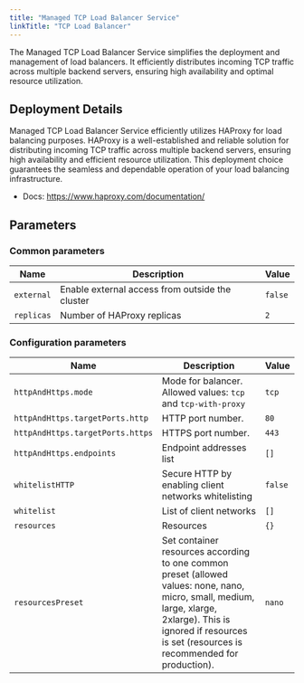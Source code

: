 ```yaml
---
title: "Managed TCP Load Balancer Service"
linkTitle: "TCP Load Balancer"
---
```



The Managed TCP Load Balancer Service simplifies the deployment and management of load balancers. It efficiently distributes incoming TCP traffic across multiple backend servers, ensuring high availability and optimal resource utilization.

## Deployment Details

Managed TCP Load Balancer Service efficiently utilizes HAProxy for load balancing purposes. HAProxy is a well-established and reliable solution for distributing incoming TCP traffic across multiple backend servers, ensuring high availability and efficient resource utilization. This deployment choice guarantees the seamless and dependable operation of your load balancing infrastructure.

- Docs: https://www.haproxy.com/documentation/

## Parameters

### Common parameters

| Name       | Description                                     | Value   |
| ---------- | ----------------------------------------------- | ------- |
| `external` | Enable external access from outside the cluster | `false` |
| `replicas` | Number of HAProxy replicas                      | `2`     |

### Configuration parameters

| Name                             | Description                                                                                                                                                                                                       | Value   |
| -------------------------------- | ----------------------------------------------------------------------------------------------------------------------------------------------------------------------------------------------------------------- | ------- |
| `httpAndHttps.mode`              | Mode for balancer. Allowed values: `tcp` and `tcp-with-proxy`                                                                                                                                                     | `tcp`   |
| `httpAndHttps.targetPorts.http`  | HTTP port number.                                                                                                                                                                                                 | `80`    |
| `httpAndHttps.targetPorts.https` | HTTPS port number.                                                                                                                                                                                                | `443`   |
| `httpAndHttps.endpoints`         | Endpoint addresses list                                                                                                                                                                                           | `[]`    |
| `whitelistHTTP`                  | Secure HTTP by enabling  client networks whitelisting                                                                                                                                                             | `false` |
| `whitelist`                      | List of client networks                                                                                                                                                                                           | `[]`    |
| `resources`                      | Resources                                                                                                                                                                                                         | `{}`    |
| `resourcesPreset`                | Set container resources according to one common preset (allowed values: none, nano, micro, small, medium, large, xlarge, 2xlarge). This is ignored if resources is set (resources is recommended for production). | `nano`  |
